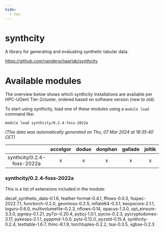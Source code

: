 ```yaml
---
hide:
  - toc
---
```


synthcity
=========


A library for generating and evaluating synthetic tabular data.

https://github.com/vanderschaarlab/synthcity
# Available modules


The overview below shows which synthcity installations are available per HPC-UGent Tier-2cluster, ordered based on software version (new to old).

To start using synthcity, load one of these modules using a `module load` command like:

```shell
module load synthcity/0.2.4-foss-2022a
```

*(This data was automatically generated on Thu, 07 Mar 2024 at 18:35:40 CET)*  

| |accelgor|doduo|donphan|gallade|joltik|skitty|
| :---: | :---: | :---: | :---: | :---: | :---: | :---: |
|synthcity/0.2.4-foss-2022a|x|x|x|x|x|x|


### synthcity/0.2.4-foss-2022a

This is a list of extensions included in the module:

decaf_synthetic_data-0.1.6, feather-format-0.4.1, fflows-0.0.3, fsspec-2022.7.1, functorch-0.2.0, geomloss-0.2.5, inflate64-0.3.1, keopscore-2.1.1, loguru-0.6.0, multivolumefile-0.2.3, nflows-0.14, opacus-1.3.0, opt_einsum-3.3.0, pgmpy-0.1.21, py7zr-0.20.4, pybcj-1.0.1, pycox-0.2.3, pycryptodomex-3.17, pykeops-2.1.1, pyppmd-1.0.0, pyts-0.12.0, pyzstd-0.15.4, synthcity-0.2.4, texttable-1.6.7, thinc-8.1.9, torchtuples-0.2.2, tsai-0.3.5, xgbse-0.2.3